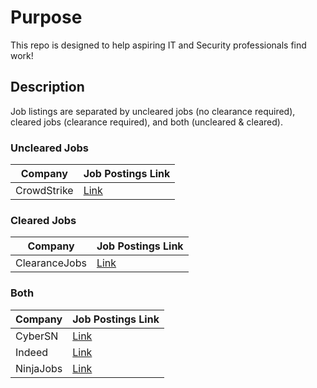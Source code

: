 # Purpose
This repo is designed to help aspiring IT and Security professionals find work!


## Description
Job listings are separated by uncleared jobs (no clearance required), cleared jobs (clearance required), and both (uncleared & cleared).


### Uncleared Jobs

Company | Job Postings Link|
|---|---|
| CrowdStrike | [Link](https://crowdstrike.wd5.myworkdayjobs.com/en-US/crowdstrikecareers/) |



### Cleared Jobs

Company | Job Postings Link|
|---|---|
| ClearanceJobs | [Link](https://www.clearancejobs.com/) |


### Both
Company | Job Postings Link|
|---|---|
| CyberSN | [Link]([https://www.indeed.com](https://cybersn.com/public/search-jobs)) |
| Indeed | [Link](https://www.indeed.com/) |
| NinjaJobs | [Link]([https://www.indeed.com](https://ninjajobs.org/)) |
